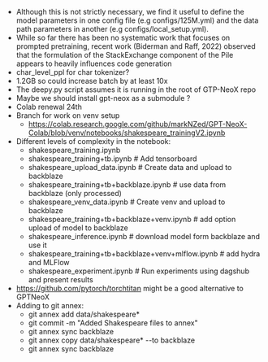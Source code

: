 - Although this is not strictly necessary, we find it useful to define the model parameters in one config file (e.g configs/125M.yml) and the data path parameters in another (e.g configs/local_setup.yml).
- While so far there has been no systematic work that focuses on prompted pretraining, recent work (Biderman and Raff, 2022) observed that the formulation of the StackExchange component of the Pile appears to heavily influences code generation
- char_level_ppl for char tokenizer?
- 1.2GB so could increase batch by at least 10x
- The deepy.py script assumes it is running in the root of GTP-NeoX repo
- Maybe we should install gpt-neox as a submodule ?
- Colab renewal 24th
- Branch for work on venv setup
  - https://colab.research.google.com/github/markNZed/GPT-NeoX-Colab/blob/venv/notebooks/shakespeare_trainingV2.ipynb
- Different levels of complexity in the notebook:
  - shakespeare_training.ipynb
  - shakespeare_training+tb.ipynb # Add tensorboard
  - shakespeare_upload_data.ipynb # Create data and upload to backblaze
  - shakespeare_training+tb+backblaze.ipynb # use data from backblaze (only processed)
  - shakespeare_venv_data.ipynb # Create venv and upload to backblaze
  - shakespeare_training+tb+backblaze+venv.ipynb # add option upload of model to backblaze
  - shakespeare_inference.ipynb # download model form backblaze and use it
  - shakespeare_training+tb+backblaze+venv+mlflow.ipynb # add hydra and MLFlow
  - shakespeare_experiment.ipynb # Run experiments using dagshub and present results
- https://github.com/pytorch/torchtitan might be a good alternative to GPTNeoX  
- Adding to git annex:
  - git annex add data/shakespeare*
  - git commit -m "Added Shakespeare files to annex"
  - git annex sync backblaze
  - git annex copy data/shakespeare* --to backblaze
  - git annex sync backblaze

